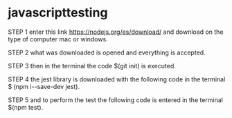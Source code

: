 # javascripttesting

STEP 1 
enter this link https://nodejs.org/es/download/ and download on the type of computer mac or windows.

STEP 2 
what was downloaded is opened and everything is accepted.

STEP 3 
then in the terminal the code $(git init) is executed.

STEP 4 
the jest library is downloaded with the following code in the terminal $ (npm i--save-dev jest).

STEP 5 
and to perform the test the following code is entered in the terminal $(npm test).